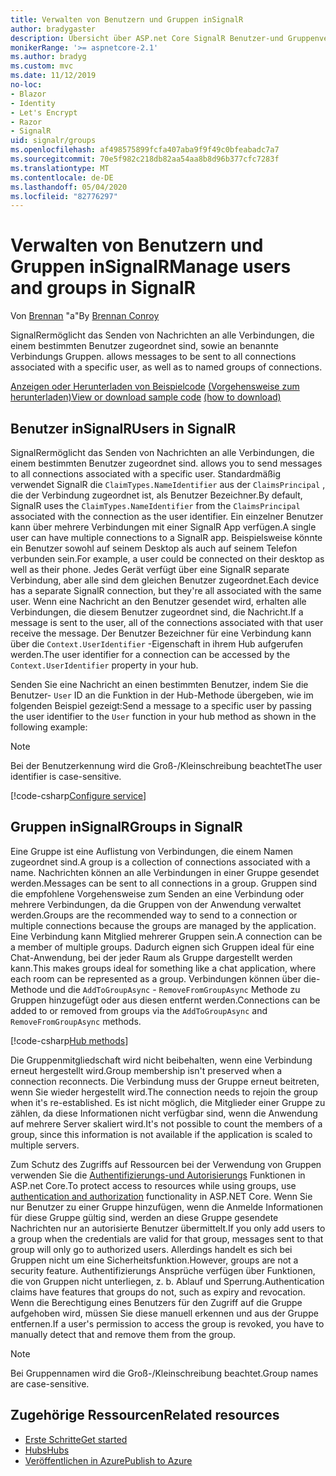 ```yaml
---
title: Verwalten von Benutzern und Gruppen inSignalR
author: bradygaster
description: Übersicht über ASP.net Core SignalR Benutzer-und Gruppenverwaltung.
monikerRange: '>= aspnetcore-2.1'
ms.author: bradyg
ms.custom: mvc
ms.date: 11/12/2019
no-loc:
- Blazor
- Identity
- Let's Encrypt
- Razor
- SignalR
uid: signalr/groups
ms.openlocfilehash: af498575899fcfa407aba9f9f49c0bfeabadc7a7
ms.sourcegitcommit: 70e5f982c218db82aa54aa8b8d96b377cfc7283f
ms.translationtype: MT
ms.contentlocale: de-DE
ms.lasthandoff: 05/04/2020
ms.locfileid: "82776297"
---
```

# <a name="manage-users-and-groups-in-signalr"></a><span data-ttu-id="b9536-103">Verwalten von Benutzern und Gruppen inSignalR</span><span class="sxs-lookup"><span data-stu-id="b9536-103">Manage users and groups in SignalR</span></span>

<span data-ttu-id="b9536-104">Von [Brennan](https://github.com/BrennanConroy) "a"</span><span class="sxs-lookup"><span data-stu-id="b9536-104">By [Brennan Conroy](https://github.com/BrennanConroy)</span></span>

SignalR<span data-ttu-id="b9536-105">ermöglicht das Senden von Nachrichten an alle Verbindungen, die einem bestimmten Benutzer zugeordnet sind, sowie an benannte Verbindungs Gruppen.</span><span class="sxs-lookup"><span data-stu-id="b9536-105"> allows messages to be sent to all connections associated with a specific user, as well as to named groups of connections.</span></span>

<span data-ttu-id="b9536-106">[Anzeigen oder Herunterladen von Beispielcode](https://github.com/dotnet/AspNetCore.Docs/tree/master/aspnetcore/signalr/groups/sample/) [(Vorgehensweise zum herunterladen)](xref:index#how-to-download-a-sample)</span><span class="sxs-lookup"><span data-stu-id="b9536-106">[View or download sample code](https://github.com/dotnet/AspNetCore.Docs/tree/master/aspnetcore/signalr/groups/sample/) [(how to download)](xref:index#how-to-download-a-sample)</span></span>

## <a name="users-in-signalr"></a><span data-ttu-id="b9536-107">Benutzer inSignalR</span><span class="sxs-lookup"><span data-stu-id="b9536-107">Users in SignalR</span></span>

SignalR<span data-ttu-id="b9536-108">ermöglicht das Senden von Nachrichten an alle Verbindungen, die einem bestimmten Benutzer zugeordnet sind.</span><span class="sxs-lookup"><span data-stu-id="b9536-108"> allows you to send messages to all connections associated with a specific user.</span></span> <span data-ttu-id="b9536-109">Standardmäßig verwendet SignalR die `ClaimTypes.NameIdentifier` aus der `ClaimsPrincipal` , die der Verbindung zugeordnet ist, als Benutzer Bezeichner.</span><span class="sxs-lookup"><span data-stu-id="b9536-109">By default, SignalR uses the `ClaimTypes.NameIdentifier` from the `ClaimsPrincipal` associated with the connection as the user identifier.</span></span> <span data-ttu-id="b9536-110">Ein einzelner Benutzer kann über mehrere Verbindungen mit einer SignalR App verfügen.</span><span class="sxs-lookup"><span data-stu-id="b9536-110">A single user can have multiple connections to a SignalR app.</span></span> <span data-ttu-id="b9536-111">Beispielsweise könnte ein Benutzer sowohl auf seinem Desktop als auch auf seinem Telefon verbunden sein.</span><span class="sxs-lookup"><span data-stu-id="b9536-111">For example, a user could be connected on their desktop as well as their phone.</span></span> <span data-ttu-id="b9536-112">Jedes Gerät verfügt über eine SignalR separate Verbindung, aber alle sind dem gleichen Benutzer zugeordnet.</span><span class="sxs-lookup"><span data-stu-id="b9536-112">Each device has a separate SignalR connection, but they're all associated with the same user.</span></span> <span data-ttu-id="b9536-113">Wenn eine Nachricht an den Benutzer gesendet wird, erhalten alle Verbindungen, die diesem Benutzer zugeordnet sind, die Nachricht.</span><span class="sxs-lookup"><span data-stu-id="b9536-113">If a message is sent to the user, all of the connections associated with that user receive the message.</span></span> <span data-ttu-id="b9536-114">Der Benutzer Bezeichner für eine Verbindung kann über die `Context.UserIdentifier` -Eigenschaft in ihrem Hub aufgerufen werden.</span><span class="sxs-lookup"><span data-stu-id="b9536-114">The user identifier for a connection can be accessed by the `Context.UserIdentifier` property in your hub.</span></span>

<span data-ttu-id="b9536-115">Senden Sie eine Nachricht an einen bestimmten Benutzer, indem Sie die Benutzer- `User` ID an die Funktion in der Hub-Methode übergeben, wie im folgenden Beispiel gezeigt:</span><span class="sxs-lookup"><span data-stu-id="b9536-115">Send a message to a specific user by passing the user identifier to the `User` function in your hub method as shown in the following example:</span></span>

> [!NOTE]
> <span data-ttu-id="b9536-116">Bei der Benutzerkennung wird die Groß-/Kleinschreibung beachtet</span><span class="sxs-lookup"><span data-stu-id="b9536-116">The user identifier is case-sensitive.</span></span>

[!code-csharp[Configure service](groups/sample/hubs/chathub.cs?range=29-32)]

## <a name="groups-in-signalr"></a><span data-ttu-id="b9536-117">Gruppen inSignalR</span><span class="sxs-lookup"><span data-stu-id="b9536-117">Groups in SignalR</span></span>

<span data-ttu-id="b9536-118">Eine Gruppe ist eine Auflistung von Verbindungen, die einem Namen zugeordnet sind.</span><span class="sxs-lookup"><span data-stu-id="b9536-118">A group is a collection of connections associated with a name.</span></span> <span data-ttu-id="b9536-119">Nachrichten können an alle Verbindungen in einer Gruppe gesendet werden.</span><span class="sxs-lookup"><span data-stu-id="b9536-119">Messages can be sent to all connections in a group.</span></span> <span data-ttu-id="b9536-120">Gruppen sind die empfohlene Vorgehensweise zum Senden an eine Verbindung oder mehrere Verbindungen, da die Gruppen von der Anwendung verwaltet werden.</span><span class="sxs-lookup"><span data-stu-id="b9536-120">Groups are the recommended way to send to a connection or multiple connections because the groups are managed by the application.</span></span> <span data-ttu-id="b9536-121">Eine Verbindung kann Mitglied mehrerer Gruppen sein.</span><span class="sxs-lookup"><span data-stu-id="b9536-121">A connection can be a member of multiple groups.</span></span> <span data-ttu-id="b9536-122">Dadurch eignen sich Gruppen ideal für eine Chat-Anwendung, bei der jeder Raum als Gruppe dargestellt werden kann.</span><span class="sxs-lookup"><span data-stu-id="b9536-122">This makes groups ideal for something like a chat application, where each room can be represented as a group.</span></span> <span data-ttu-id="b9536-123">Verbindungen können über die-Methode und die `AddToGroupAsync` - `RemoveFromGroupAsync` Methode zu Gruppen hinzugefügt oder aus diesen entfernt werden.</span><span class="sxs-lookup"><span data-stu-id="b9536-123">Connections can be added to or removed from groups via the `AddToGroupAsync` and `RemoveFromGroupAsync` methods.</span></span>

[!code-csharp[Hub methods](groups/sample/hubs/chathub.cs?range=15-27)]

<span data-ttu-id="b9536-124">Die Gruppenmitgliedschaft wird nicht beibehalten, wenn eine Verbindung erneut hergestellt wird.</span><span class="sxs-lookup"><span data-stu-id="b9536-124">Group membership isn't preserved when a connection reconnects.</span></span> <span data-ttu-id="b9536-125">Die Verbindung muss der Gruppe erneut beitreten, wenn Sie wieder hergestellt wird.</span><span class="sxs-lookup"><span data-stu-id="b9536-125">The connection needs to rejoin the group when it's re-established.</span></span> <span data-ttu-id="b9536-126">Es ist nicht möglich, die Mitglieder einer Gruppe zu zählen, da diese Informationen nicht verfügbar sind, wenn die Anwendung auf mehrere Server skaliert wird.</span><span class="sxs-lookup"><span data-stu-id="b9536-126">It's not possible to count the members of a group, since this information is not available if the application is scaled to multiple servers.</span></span>

<span data-ttu-id="b9536-127">Zum Schutz des Zugriffs auf Ressourcen bei der Verwendung von Gruppen verwenden Sie die [Authentifizierungs-und Autorisierungs](xref:signalr/authn-and-authz) Funktionen in ASP.net Core.</span><span class="sxs-lookup"><span data-stu-id="b9536-127">To protect access to resources while using groups, use [authentication and authorization](xref:signalr/authn-and-authz) functionality in ASP.NET Core.</span></span> <span data-ttu-id="b9536-128">Wenn Sie nur Benutzer zu einer Gruppe hinzufügen, wenn die Anmelde Informationen für diese Gruppe gültig sind, werden an diese Gruppe gesendete Nachrichten nur an autorisierte Benutzer übermittelt.</span><span class="sxs-lookup"><span data-stu-id="b9536-128">If you only add users to a group when the credentials are valid for that group, messages sent to that group will only go to authorized users.</span></span> <span data-ttu-id="b9536-129">Allerdings handelt es sich bei Gruppen nicht um eine Sicherheitsfunktion.</span><span class="sxs-lookup"><span data-stu-id="b9536-129">However, groups are not a security feature.</span></span> <span data-ttu-id="b9536-130">Authentifizierungs Ansprüche verfügen über Funktionen, die von Gruppen nicht unterliegen, z. b. Ablauf und Sperrung.</span><span class="sxs-lookup"><span data-stu-id="b9536-130">Authentication claims have features that groups do not, such as expiry and revocation.</span></span> <span data-ttu-id="b9536-131">Wenn die Berechtigung eines Benutzers für den Zugriff auf die Gruppe aufgehoben wird, müssen Sie diese manuell erkennen und aus der Gruppe entfernen.</span><span class="sxs-lookup"><span data-stu-id="b9536-131">If a user's permission to access the group is revoked, you have to manually detect that and remove them from the group.</span></span>

> [!NOTE]
> <span data-ttu-id="b9536-132">Bei Gruppennamen wird die Groß-/Kleinschreibung beachtet.</span><span class="sxs-lookup"><span data-stu-id="b9536-132">Group names are case-sensitive.</span></span>

## <a name="related-resources"></a><span data-ttu-id="b9536-133">Zugehörige Ressourcen</span><span class="sxs-lookup"><span data-stu-id="b9536-133">Related resources</span></span>

* [<span data-ttu-id="b9536-134">Erste Schritte</span><span class="sxs-lookup"><span data-stu-id="b9536-134">Get started</span></span>](xref:tutorials/signalr)
* [<span data-ttu-id="b9536-135">Hubs</span><span class="sxs-lookup"><span data-stu-id="b9536-135">Hubs</span></span>](xref:signalr/hubs)
* [<span data-ttu-id="b9536-136">Veröffentlichen in Azure</span><span class="sxs-lookup"><span data-stu-id="b9536-136">Publish to Azure</span></span>](xref:signalr/publish-to-azure-web-app)
